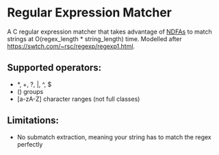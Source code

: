 # Regular Expression Matcher
A C regular expression matcher that takes advantage of [NDFAs](https://en.wikipedia.org/wiki/Nondeterministic_finite_automaton) to match strings at O(regex_length * string_length) time. Modelled after https://swtch.com/~rsc/regexp/regexp1.html.

## Supported operators:
- *, +, ?, |, ^, $
- () groups
- [a-zA-Z] character ranges (not full classes)

## Limitations:
- No submatch extraction, meaning your string has to match the regex perfectly

